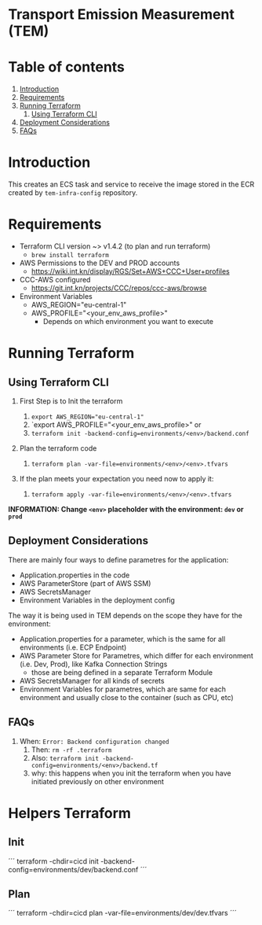 # Transport Emission Measurement (TEM)

# Table of contents

1. [Introduction](#introduction)
2. [Requirements](#requirements)
3. [Running Terraform](#runningTerraform)
    1. [Using Terraform CLI](#terraformCli)
4. [Deployment Considerations](#deployment)
5. [FAQs](#faqs)

# Introduction <a name="introduction"></a>

This creates an ECS task and service to receive the image stored in the ECR created by `tem-infra-config` repository.

# Requirements <a name="requirements"></a>

- Terraform CLI version ~> v1.4.2 (to plan and run terraform)
    - `brew install terraform`
- AWS Permissions to the DEV and PROD accounts
    - https://wiki.int.kn/display/RGS/Set+AWS+CCC+User+profiles
- CCC-AWS configured
    - https://git.int.kn/projects/CCC/repos/ccc-aws/browse
- Environment Variables
    - AWS_REGION="eu-central-1"
    - AWS_PROFILE="<your_env_aws_profile>"
        - Depends on which environment you want to execute

# Running Terraform <a name="runningTerraform"></a>

## Using Terraform CLI <a name="terraformCli"></a>

1. First Step is to Init the terraform
    1. `export AWS_REGION="eu-central-1"`
    2. `export AWS_PROFILE="<your_env_aws_profile>" or
    3. `terraform init -backend-config=environments/<env>/backend.conf`

2. Plan the terraform code
    1. `terraform plan -var-file=environments/<env>/<env>.tfvars`

3. If the plan meets your expectation you need now to apply it:
    1. `terraform apply -var-file=environments/<env>/<env>.tfvars`

**INFORMATION: Change `<env>` placeholder with the environment: `dev` or `prod`**

## Deployment Considerations <a name="deployment"></a>

There are mainly four ways to define parametres for the application:

- Application.properties in the code
- AWS ParameterStore (part of AWS SSM)
- AWS SecretsManager
- Environment Variables in the deployment config

The way it is being used in TEM depends on the scope they have for the environment:

- Application.properties for a parameter, which is the same for all environments (i.e. ECP Endpoint)
- AWS Parameter Store for Parametres, which differ for each environment (i.e. Dev, Prod), like Kafka Connection Strings
    - those are being defined in a separate Terraform Module
- AWS SecretsManager for all kinds of secrets
- Environment Variables for parametres, which are same for each environment and usually close to the container (such as
  CPU, etc)

## FAQs <a name="FAQs"></a>

1. When: `Error: Backend configuration changed`
    1. Then:  `rm -rf .terraform`
    1. Also: `terraform init -backend-config=environments/<env>/backend.tf`
    1. why: this happens when you init the terraform when you have initiated previously on other environment

# Helpers Terraform

## Init

´´´
terraform -chdir=cicd init -backend-config=environments/dev/backend.conf
´´´

## Plan

´´´
terraform -chdir=cicd plan -var-file=environments/dev/dev.tfvars
´´´
